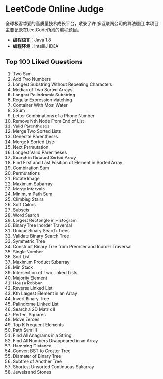 # LeetCode Online Judge
全球极客挚爱的高质量技术成长平台，收录了许
多互联网公司的算法题目,本项目主要记录在LeetCode所刷的编程题目。

- **编程语言**：Java 1.8
- **编程环境**：IntelliJ IDEA

## Top 100 Liked Questions
1. Two Sum
2. Add Two Numbers  
3. Longest Substring Without Repeating Characters
4. Median of Two Sorted Arrays
5. Longest Palindromic Substring 
6. Regular Expression Matching
7. Container With Most Water
8. 3Sum
9. Letter Combinations of a Phone Number   
10. Remove Nth Node From End of List   
1. Valid Parentheses   	
1. Merge Two Sorted Lists   
1. Generate Parentheses     
1. Merge k Sorted Lists     
1. Next Permutation    
1. Longest Valid Parentheses    
1. Search in Rotated Sorted Array    
1. Find First and Last Position of Element in Sorted Array   
1. Combination Sum    
1. Permutations    	
1. Rotate Image    
1. Maximum Subarray    
1. Merge Intervals    
1. Minimum Path Sum    
1. Climbing Stairs    
1. Sort Colors    
1. Subsets    
1. Word Search    
1. Largest Rectangle in Histogram    
1. Binary Tree Inorder Traversal    
1. Unique Binary Search Trees    
1. Validate Binary Search Tree    
1. Symmetric Tree    
1. Construct Binary Tree from Preorder and Inorder Traversal  
1. Single Number      
1. Sort List   
1. Maximum Product Subarray
1. Min Stack     
1. Intersection of Two Linked Lists      
1. Majority Element    
1. House Robber   
1. Reverse Linked List    	
1. Kth Largest Element in an Array     
1. Invert Binary Tree    
1. Palindrome Linked List    
1. Search a 2D Matrix II    
1. Perfect Squares    
1. Move Zeroes    
1. Top K Frequent Elements    
1. Path Sum III   
1. Find All Anagrams in a String     
1. Find All Numbers Disappeared in an Array 
1. Hamming Distance    
1. Convert BST to Greater Tree
1. Diameter of Binary Tree  
1. Subtree of Another Tree    	
1. Shortest Unsorted Continuous Subarray   
1. Jewels and Stones              